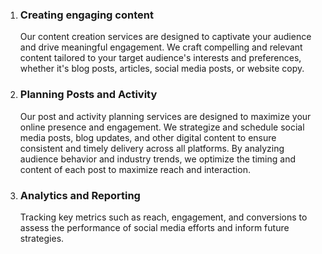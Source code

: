 1. ### Creating engaging content

   Our content creation services are designed to captivate your audience and drive meaningful engagement. We craft compelling and relevant content tailored to your target audience's interests and preferences, whether it's blog posts, articles, social media posts, or website copy.

2. ### Planning Posts and Activity

   Our post and activity planning services are designed to maximize your online presence and engagement. We strategize and schedule social media posts, blog updates, and other digital content to ensure consistent and timely delivery across all platforms. By analyzing audience behavior and industry trends, we optimize the timing and content of each post to maximize reach and interaction.

3. ### Analytics and Reporting
   Tracking key metrics such as reach, engagement, and conversions to assess the performance of social media efforts and inform future strategies.
